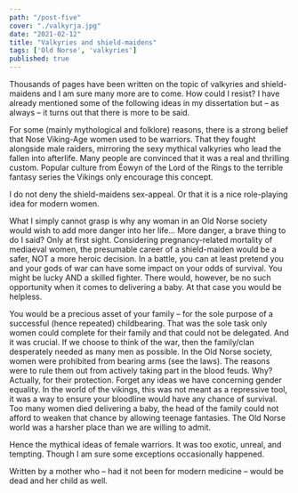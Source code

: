 ```yaml
---
path: "/post-five"
cover: "./valkyrja.jpg"
date: "2021-02-12"
title: "Valkyries and shield-maidens"
tags: ['Old Norse', 'valkyries']
published: true
---
```

Thousands of pages have been written on the topic of valkyries and shield-maidens and I am sure many more are to come. How could I resist? I have already mentioned some of the following ideas in my dissertation but – as always – it turns out that there is more to be said.

For some (mainly mythological and folklore) reasons, there is a strong belief that Nose Viking-Age women used to be warriors. That they fought alongside male raiders, mirroring the sexy mythical valkyries who lead the fallen into afterlife. Many people are convinced that it was a real and thrilling custom. Popular culture from Éowyn of the Lord of the Rings to the terrible fantasy series the Vikings only encourage this concept.

I do not deny the shield-maidens sex-appeal. Or that it is a nice role-playing idea for modern women. 

What I simply cannot grasp is why any woman in an Old Norse society would wish to add more danger into her life... More danger, a brave thing to do I said? Only at first sight. Considering pregnancy-related mortality of mediaeval women, the presumable career of a shield-maiden would be a safer, NOT a more heroic decision. In a battle, you can at least pretend you and your gods of war can have some impact on your odds of survival.  You might be lucky AND a skilled fighter. There would, however, be no such opportunity when it comes to delivering a baby. At that case you would be helpless.

You would be a precious asset of your family – for the sole purpose of a successful (hence repeated) childbearing. That was the sole task only women could complete for their family and that could not be delegated. And it was crucial. If we choose to think of the war, then the family/clan desperately needed as many men as possible.
In the Old Norse society, women were prohibited from bearing arms (see the laws). The reasons were to rule them out from actively taking part in the blood feuds. Why? Actually, for their protection. Forget any ideas we have concerning gender equality. In the world of the vikings, this was not meant as a repressive tool, it was a way to ensure your bloodline would have any chance of survival. Too many women died delivering a baby, the head of the family could not afford to weaken that chance by allowing teenage fantasies. The Old Norse world was a harsher place than we are willing to admit.

Hence the mythical ideas of female warriors. It was too exotic, unreal, and tempting. Though I am sure some exceptions occasionally happened.

Written by a mother who – had it not been for modern medicine – would be dead and her child as well.